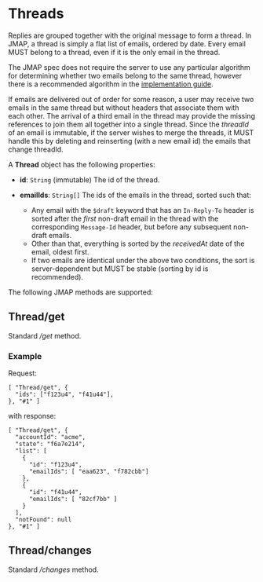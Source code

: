 # Threads

Replies are grouped together with the original message to form a thread. In JMAP, a thread is simply a flat list of emails, ordered by date. Every email MUST belong to a thread, even if it is the only email in the thread.

The JMAP spec does not require the server to use any particular algorithm for determining whether two emails belong to the same thread, however there is a recommended algorithm in the [implementation guide](server.html).

If emails are delivered out of order for some reason, a user may receive two emails in the same thread but without headers that associate them with each other. The arrival of a third email in the thread may provide the missing references to join them all together into a single thread. Since the *threadId* of an email is immutable, if the server wishes to merge the threads, it MUST handle this by deleting and reinserting (with a new email id) the emails that change threadId.

A **Thread** object has the following properties:

- **id**: `String` (immutable)
  The id of the thread.
- **emailIds**: `String[]`
  The ids of the emails in the thread, sorted such that:

    - Any email with the `$draft` keyword that has an `In-Reply-To` header is sorted after the *first* non-draft email in the thread with the corresponding `Message-Id` header, but before any subsequent non-draft emails.
    - Other than that, everything is sorted by the *receivedAt* date of the email, oldest first.
    - If two emails are identical under the above two conditions, the sort is server-dependent but MUST be stable (sorting by id is recommended).

The following JMAP methods are supported:

## Thread/get

Standard */get* method.

### Example

Request:

    [ "Thread/get", {
      "ids": ["f123u4", "f41u44"],
    }, "#1" ]

with response:

    [ "Thread/get", {
      "accountId": "acme",
      "state": "f6a7e214",
      "list": [
        {
          "id": "f123u4",
          "emailIds": [ "eaa623", "f782cbb"]
        },
        {
          "id": "f41u44",
          "emailIds": [ "82cf7bb" ]
        }
      ],
      "notFound": null
    }, "#1" ]

## Thread/changes

Standard */changes* method.
